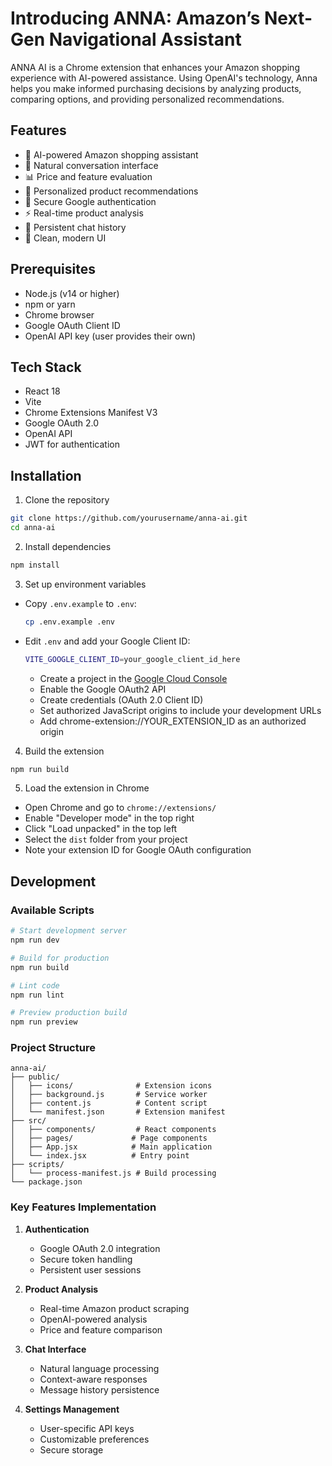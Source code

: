 # Introducing ANNA: Amazon’s Next-Gen Navigational Assistant

ANNA AI is a Chrome extension that enhances your Amazon shopping experience with AI-powered assistance. Using OpenAI's technology, Anna helps you make informed purchasing decisions by analyzing products, comparing options, and providing personalized recommendations.

## Features

- 🤖 AI-powered Amazon shopping assistant
- 💬 Natural conversation interface
- 📊 Price and feature evaluation
- 🎯 Personalized product recommendations
- 🔐 Secure Google authentication
- ⚡ Real-time product analysis
- 💾 Persistent chat history
- 🎨 Clean, modern UI

## Prerequisites

- Node.js (v14 or higher)
- npm or yarn
- Chrome browser
- Google OAuth Client ID
- OpenAI API key (user provides their own)

## Tech Stack

- React 18
- Vite
- Chrome Extensions Manifest V3
- Google OAuth 2.0
- OpenAI API
- JWT for authentication

## Installation

1. Clone the repository
```bash
git clone https://github.com/yourusername/anna-ai.git
cd anna-ai
```

2. Install dependencies
```bash
npm install
```

3. Set up environment variables
- Copy `.env.example` to `.env`:
  ```bash
  cp .env.example .env
  ```
- Edit `.env` and add your Google Client ID:
  ```bash
  VITE_GOOGLE_CLIENT_ID=your_google_client_id_here
  ```
  - Create a project in the [Google Cloud Console](https://console.cloud.google.com/)
  - Enable the Google OAuth2 API
  - Create credentials (OAuth 2.0 Client ID)
  - Set authorized JavaScript origins to include your development URLs
  - Add chrome-extension://YOUR_EXTENSION_ID as an authorized origin

4. Build the extension
```bash
npm run build
```

5. Load the extension in Chrome
- Open Chrome and go to `chrome://extensions/`
- Enable "Developer mode" in the top right
- Click "Load unpacked" in the top left
- Select the `dist` folder from your project
- Note your extension ID for Google OAuth configuration

## Development

### Available Scripts

```bash
# Start development server
npm run dev

# Build for production
npm run build

# Lint code
npm run lint

# Preview production build
npm run preview
```

### Project Structure

```
anna-ai/
├── public/
│   ├── icons/              # Extension icons
│   ├── background.js       # Service worker
│   ├── content.js          # Content script
│   └── manifest.json       # Extension manifest
├── src/
│   ├── components/         # React components
│   ├── pages/             # Page components
│   ├── App.jsx            # Main application
│   └── index.jsx          # Entry point
├── scripts/
│   └── process-manifest.js # Build processing
└── package.json
```

### Key Features Implementation

1. **Authentication**
   - Google OAuth 2.0 integration
   - Secure token handling
   - Persistent user sessions

2. **Product Analysis**
   - Real-time Amazon product scraping
   - OpenAI-powered analysis
   - Price and feature comparison

3. **Chat Interface**
   - Natural language processing
   - Context-aware responses
   - Message history persistence

4. **Settings Management**
   - User-specific API keys
   - Customizable preferences
   - Secure storage
